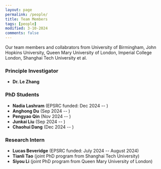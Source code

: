 ```yaml
---
layout: page
permalink: /people/
title: Team Members
tags: [people]
modified: 3-10-2024
comments: false
---
```



Our team members and collabrators from University of Birmingham, John Hopkins University, Queen Mary University of London, Imperial College London, Shanghai Tech University et al.

### Principle Investigator

* **Dr. Le Zhang**
 
### PhD Students

* **Nadia Lashram** (EPSRC funded: Dec 2024 -- )
* **Anghong Du** (Sep 2024 -- )
* **Pengyao Qin** (Nov 2024 -- )
* **Junkai Liu** (Sep 2024 -- )
* **Chaohui Dang** (Dec 2024 -- )

### Research Intern

* **Lucas Beveridge** (EPSRC funded: July 2024 -- August 2024)
* **Tianli Tao** (joint PhD program from Shanghai Tech University)
* **Siyou Li** (joint PhD program from Queen Mary University of London)



